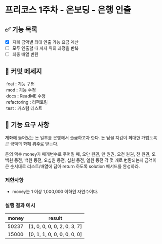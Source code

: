 # 프리코스 1주차 - 온보딩 - 은행 인출


## ✅ 기능 목록
- [X] 지폐 금액별 최대 인출 가능 요금 계산
- [ ] 모두 인출할 때 까지 위의 과정을 반복 
- [ ] 최종 배열 반환

## 📝 커밋 메세지
&nbsp;feat : 기능 구현  
&nbsp;mod  : 기능 수정  
&nbsp;docs : ReadME 수정  
&nbsp;refactoring : 리팩토링  
&nbsp;test : 커스텀 테스트



## 🚀 기능 요구 사항

계좌에 들어있는 돈 일부를 은행에서 출금하고자 한다. 돈 담을 지갑이 최대한 가볍도록 큰 금액의 화폐 위주로 받는다.

돈의 액수 money가 매개변수로 주어질 때, 오만 원권, 만 원권, 오천 원권, 천 원권, 오백원 동전, 백원 동전, 오십원 동전, 십원 동전, 일원 동전 각 몇 개로 변환되는지 금액이 큰 순서대로 리스트/배열에 담아 return 하도록 solution 메서드를 완성하라.

### 제한사항

- money는 1 이상 1,000,000 이하인 자연수이다.

### 실행 결과 예시

| money | result |
| --- | --- |
| 50237	| [1, 0, 0, 0, 0, 2, 0, 3, 7] |
| 15000	| [0, 1, 1, 0, 0, 0, 0, 0, 0] |

